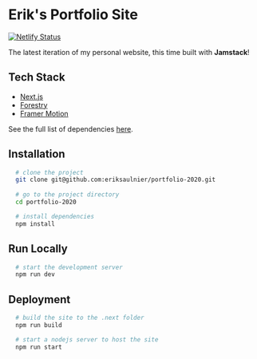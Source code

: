 # Erik's Portfolio Site
[![Netlify Status](https://api.netlify.com/api/v1/badges/ce6a60de-8447-44fd-bb29-43472ec1f850/deploy-status)](https://app.netlify.com/sites/erik-portfolio/deploys)

The latest iteration of my personal website, this time built with **Jamstack**!

## Tech Stack

- [Next.js](https://nextjs.org/)
- [Forestry](https://forestry.io/)
- [Framer Motion](https://www.framer.com/motion/)

See the full list of dependencies [here](package.json).

## Installation 

```bash 
  # clone the project
  git clone git@github.com:eriksaulnier/portfolio-2020.git
  
  # go to the project directory
  cd portfolio-2020

  # install dependencies
  npm install
```

## Run Locally

```bash 
  # start the development server
  npm run dev
```

## Deployment

```bash
  # build the site to the .next folder
  npm run build

  # start a nodejs server to host the site
  npm run start
```
